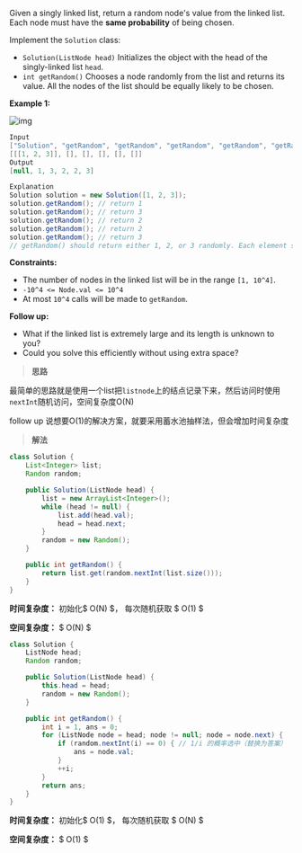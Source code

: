 Given a singly linked list, return a random node's value from the linked list. Each node must have the **same probability** of being chosen.

Implement the `Solution` class:

- `Solution(ListNode head)` Initializes the object with the head of the singly-linked list `head`.
- `int getRandom()` Chooses a node randomly from the list and returns its value. All the nodes of the list should be equally likely to be chosen.

 

**Example 1:**

![img](https://assets.leetcode.com/uploads/2021/03/16/getrand-linked-list.jpg)

```java
Input
["Solution", "getRandom", "getRandom", "getRandom", "getRandom", "getRandom"]
[[[1, 2, 3]], [], [], [], [], []]
Output
[null, 1, 3, 2, 2, 3]

Explanation
Solution solution = new Solution([1, 2, 3]);
solution.getRandom(); // return 1
solution.getRandom(); // return 3
solution.getRandom(); // return 2
solution.getRandom(); // return 2
solution.getRandom(); // return 3
// getRandom() should return either 1, 2, or 3 randomly. Each element should have equal probability of returning.
```

 

**Constraints:**

- The number of nodes in the linked list will be in the range `[1, 10^4]`.
- `-10^4 <= Node.val <= 10^4`
- At most `10^4` calls will be made to `getRandom`.

 

**Follow up:**

- What if the linked list is extremely large and its length is unknown to you?
- Could you solve this efficiently without using extra space?



> **思路**

最简单的思路就是使用一个list把`listnode`上的结点记录下来，然后访问时使用`nextInt`随机访问，空间复杂度O(N)

follow up 说想要O(1)的解决方案，就要采用蓄水池抽样法，但会增加时间复杂度



> **解法**

```java
class Solution {
    List<Integer> list;
    Random random;

    public Solution(ListNode head) {
        list = new ArrayList<Integer>();
        while (head != null) {
            list.add(head.val);
            head = head.next;
        }
        random = new Random();
    }

    public int getRandom() {
        return list.get(random.nextInt(list.size()));
    }
}
```

**时间复杂度：** 初始化$ O(N) $， 每次随机获取 $ O(1) $

**空间复杂度：** $ O(N) $



```java
class Solution {
    ListNode head;
    Random random;

    public Solution(ListNode head) {
        this.head = head;
        random = new Random();
    }

    public int getRandom() {
        int i = 1, ans = 0;
        for (ListNode node = head; node != null; node = node.next) {
            if (random.nextInt(i) == 0) { // 1/i 的概率选中（替换为答案）
                ans = node.val;
            }
            ++i;
        }
        return ans;
    }
}

```

**时间复杂度：** 初始化$ O(1) $， 每次随机获取 $ O(N) $

**空间复杂度：** $ O(1) $

